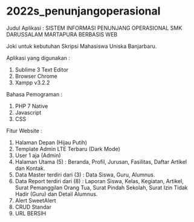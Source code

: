 # 2022s_penunjangoperasional
Judul Aplikasi :  SISTEM INFORMASI PENUNJANG OPERASIONAL SMK DARUSSALAM MARTAPURA BERBASIS WEB

Joki untuk kebutuhan Skripsi Mahasiswa Uniska Banjarbaru.

Aplikasi yang digunakan :
1. Sublime 3 Text Editor
2. Browser Chrome
3. Xampp v3.2.2

Bahasa Pemograman :
1. PHP 7 Native
2. Javascript
3. CSS

Fitur Website :
1. Halaman Depan (Hijau Putih)
2. Template Admin LTE Terbaru (Dark Mode) 
3. User 1 aja (Admin)
4. Halaman Utama (5) : Beranda, Profil, Jurusan, Fasilitas, Daftar Artikel dan Kontak.
5. Data Master terdiri dari (3) : Data Siswa, Guru, Alumnus.
6. Data Report terdiri dari (8) : Laporan Siswa, Kelas, Kegiatan, Artikel, Surat Pemanggilan Orang Tua, Surat Pindah Sekolah, Surat Izin Tidak Hadir (Guru) dan Detail Alumnus.
7. Alert SweetAlert
8. CRUD Standar
9. URL BERSIH
